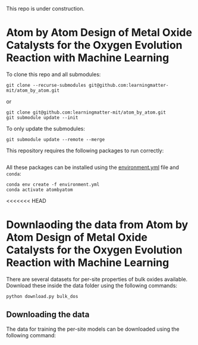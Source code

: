 This repo is under construction.

# Atom by Atom Design of Metal Oxide Catalysts for the Oxygen Evolution Reaction with Machine Learning

To clone this repo and all submodules:
```
git clone --recurse-submodules git@github.com:learningmatter-mit/atom_by_atom.git
```
or
```
git clone git@github.com:learningmatter-mit/atom_by_atom.git
git submodule update --init
```

To only update the submodules:
```
git submodule update --remote --merge
```
This repository requires the following packages to run correctly:
```
```

All these packages can be installed using the [environment.yml](environment.yml) file and `conda`:
```
conda env create -f environment.yml
conda activate atombyatom
```

<<<<<<< HEAD
# Downlaoding the data from Atom by Atom Design of Metal Oxide Catalysts for the Oxygen Evolution Reaction with Machine Learning

There are several datasets for per-site properties of bulk oxides available. Download these inside the data folder using the following commands:
```
python download.py bulk_dos
```

## Downloading the data

The data for training the per-site models can be downloaded using the following command:
 
